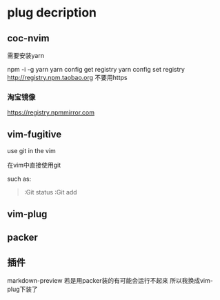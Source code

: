 # plug decription

## coc-nvim

需要安装yarn

npm -i -g yarn
yarn config get registry
yarn config set registry http://registry.npm.taobao.org
不要用https

 ### 淘宝镜像
 https://registry.npmmirror.com

## vim-fugitive

use git in the vim

在vim中直接使用git

such as:
> :Git status
> :Git add

## vim-plug

## packer

## 插件
markdown-preview
若是用packer装的有可能会运行不起来
所以我换成vim-plug下装了




